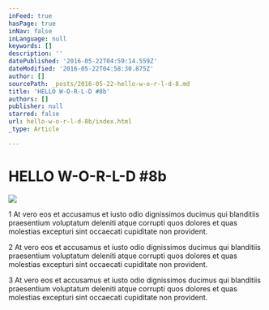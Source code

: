```yaml
---
inFeed: true
hasPage: true
inNav: false
inLanguage: null
keywords: []
description: ''
datePublished: '2016-05-22T04:59:14.559Z'
dateModified: '2016-05-22T04:58:30.875Z'
author: []
sourcePath: _posts/2016-05-22-hello-w-o-r-l-d-8.md
title: 'HELLO W-O-R-L-D #8b'
authors: []
publisher: null
starred: false
url: hello-w-o-r-l-d-8b/index.html
_type: Article

---
```

# HELLO W-O-R-L-D \#8b
![](https://the-grid-user-content.s3-us-west-2.amazonaws.com/bba2be9d-02cd-4302-a471-884e74ff51c8.jpg)

1 At vero eos et accusamus et iusto odio dignissimos ducimus qui blanditiis praesentium voluptatum deleniti atque corrupti quos dolores et quas molestias excepturi sint occaecati cupiditate non provident.

2 At vero eos et accusamus et iusto odio dignissimos ducimus qui blanditiis praesentium voluptatum deleniti atque corrupti quos dolores et quas molestias excepturi sint occaecati cupiditate non provident.

3 At vero eos et accusamus et iusto odio dignissimos ducimus qui blanditiis praesentium voluptatum deleniti atque corrupti quos dolores et quas molestias excepturi sint occaecati cupiditate non provident.
